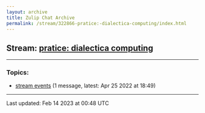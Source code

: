 ```yaml
---
layout: archive
title: Zulip Chat Archive
permalink: /stream/322866-pratice:-dialectica-computing/index.html
---
```


## Stream: [pratice: dialectica computing](https://mattecapu.github.io/ct-zulip-archive/stream/322866-pratice:-dialectica-computing/index.html)
---

### Topics:

* [stream events](topic/topic_stream.20events.html) (1 message, latest: Apr 25 2022 at 18:49)

<hr><p>Last updated: Feb 14 2023 at 00:48 UTC</p>